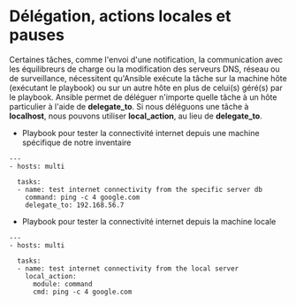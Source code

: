 # Délégation, actions locales et pauses

Certaines tâches, comme l'envoi d'une notification, la communication avec les équilibreurs de charge ou la modification des serveurs DNS, réseau ou de surveillance, nécessitent qu'Ansible exécute la tâche sur la machine hôte (exécutant le playbook) ou sur un autre hôte en plus de celui(s) géré(s) par le playbook. Ansible permet de déléguer n'importe quelle tâche à un hôte particulier à l'aide de **delegate_to**. Si nous déléguons une tâche à **localhost**, nous pouvons utiliser **local_action**, au lieu de **delegate_to**.

- Playbook pour tester la connectivité internet depuis une machine spécifique de notre inventaire

```
---
- hosts: multi

  tasks:
  - name: test internet connectivity from the specific server db
    command: ping -c 4 google.com
    delegate_to: 192.168.56.7
```

- Playbook pour tester la connectivité internet depuis la machine locale

```
---
- hosts: multi

  tasks:
  - name: test internet connectivity from the local server
    local_action:
      module: command
      cmd: ping -c 4 google.com
```